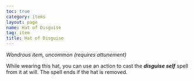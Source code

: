 ```yaml
---
toc: true
category: items
layout: page
name: Hat of Disguise
tag: item
title: Hat of Disguise 
---
```

_Wondrous item, uncommon (requires attunement)_ 

While wearing this hat, you can use an action to cast the **_disguise self_** spell from it at will. The spell ends if the hat is removed. 